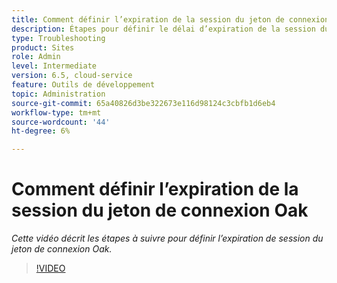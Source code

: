 ```yaml
---
title: Comment définir l’expiration de la session du jeton de connexion Oak
description: Étapes pour définir le délai d’expiration de la session du jeton d’origine Oak
type: Troubleshooting
product: Sites
role: Admin
level: Intermediate
version: 6.5, cloud-service
feature: Outils de développement
topic: Administration
source-git-commit: 65a40826d3be322673e116d98124c3cbfb1d6eb4
workflow-type: tm+mt
source-wordcount: '44'
ht-degree: 6%

---
```


# Comment définir l’expiration de la session du jeton de connexion Oak

*Cette vidéo décrit les étapes à suivre pour définir l’expiration de session du jeton de connexion Oak.*

>[!VIDEO](https://video.tv.adobe.com/v/335468?quality=9&learn=on)
